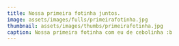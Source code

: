 ```yaml
---
title: Nossa primeira fotinha juntos.  
image: assets/images/fulls/primeirafotinha.jpg
thumbnail: assets/images/thumbs/primeirafotinha.jpg
caption: Nossa primeira fotinha com eu de cebolinha :b 
---
```

